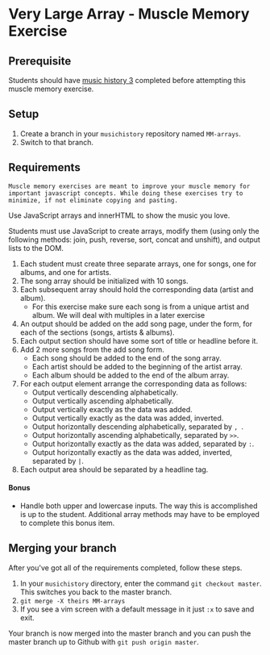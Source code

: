 # Very Large Array - Muscle Memory Exercise

## Prerequisite
Students should have [music history 3](SP_JS_MUSIC_HISTORY_3.md) completed before attempting this muscle memory exercise.

## Setup

1. Create a branch in your `musichistory` repository named `MM-arrays`.
1. Switch to that branch.

## Requirements

`Muscle memory exercises are meant to improve your muscle memory for important javascript concepts. While doing these exercises try to minimize, if not eliminate copying and pasting.`

Use JavaScript arrays and innerHTML to show the music you love.

Students must use JavaScript to create arrays, modify them (using only the following methods: join, push, reverse, sort, concat and unshift), and output lists to the DOM.

1. Each student must create three separate arrays, one for songs, one for albums, and one for artists.
1. The song array should be initialized with 10 songs.
1. Each subsequent array should hold the corresponding data (artist and album).
    - For this exercise make sure each song is from a unique artist and album. We will deal with multiples in a later exercise
1. An output should be added on the add song page, under the form, for each of the sections (songs, artists & albums).
1. Each output section should have some sort of title or headline before it.
1. Add 2 more songs from the add song form.
    + Each song should be added to the end of the song array.
    + Each artist should be added to the beginning of the artist array.
    + Each album should be added to the end of the album array.
1. For each output element arrange the corresponding data as follows:
    *   Output vertically descending alphabetically.
    *   Output vertically ascending alphabetically.
    *   Output vertically exactly as the data was added.
    *   Output vertically exactly as the data was added, inverted.
    *   Output horizontally descending alphabetically, separated by `, `.
    *   Output horizontally ascending alphabetically, separated by ` >> `.
    *   Output horizontally exactly as the data was added, separated by ` : `.
    *   Output horizontally exactly as the data was added, inverted, separated by ` | `.
1. Each output area should be separated by a headline tag.

#### Bonus
*   Handle both upper and lowercase inputs. The way this is accomplished is up to the student. Additional array methods may have to be employed to complete this bonus item.


## Merging your branch

After you've got all of the requirements completed, follow these steps.

1. In your `musichistory` directory, enter the command `git checkout master`. This switches you back to the master branch.
1. `git merge -X theirs MM-arrays`
1. If you see a vim screen with a default message in it just `:x` to save and exit.

Your branch is now merged into the master branch and you can push the master branch up to Github with `git push origin master`.